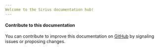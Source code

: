 ```yaml
---
Welcome to the Sirius documentation hub!
---
```


#### Contribute to this documentation

You can contribute to improve this documentation on [GitHub](https://github.com/siriuscore/docs) by signaling issues or proposing changes.

